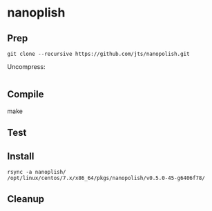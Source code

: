# nanoplish

## Prep
```
git clone --recursive https://github.com/jts/nanopolish.git
```
Uncompress:
```
```

## Compile
make
## Test

## Install
```
rsync -a nanoplish/ /opt/linux/centos/7.x/x86_64/pkgs/nanopolish/v0.5.0-45-g6406f78/
```

## Cleanup

